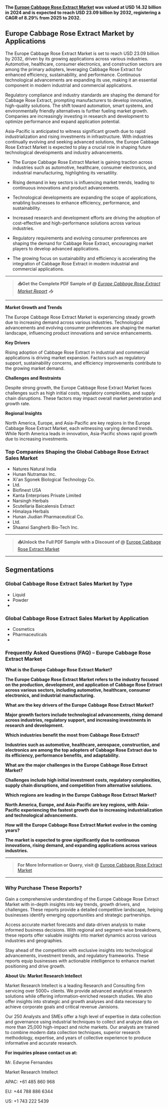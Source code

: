 <p><strong>The <a href="https://www.marketresearchintellect.com/download-sample/?rid=985548&amp;utm_source=Pulse-April-Europe&amp;utm_medium=852">Europe Cabbage Rose Extract Market</a> was valued at USD 14.32 billion in 2024 and is expected to reach USD 23.09 billion by 2032, registering a CAGR of 8.29% from 2025 to 2032.</strong></p><h2>Europe Cabbage Rose Extract Market by Applications&nbsp;</h2><p><p>The Europe Cabbage Rose Extract Market is set to reach USD 23.09 billion by 2032, driven by its growing applications across various industries. Automotive, healthcare, consumer electronics, and construction sectors are among the primary adopters, leveraging Cabbage Rose Extract for enhanced efficiency, sustainability, and performance. Continuous technological advancements are expanding its use, making it an essential component in modern industrial and commercial applications.</p><p>Regulatory compliance and industry standards are shaping the demand for Cabbage Rose Extract, prompting manufacturers to develop innovative, high-quality solutions. The shift toward automation, smart systems, and environmentally friendly alternatives is further fueling market growth. Companies are increasingly investing in research and development to optimize performance and expand application potential.</p><p>Asia-Pacific is anticipated to witness significant growth due to rapid industrialization and rising investments in infrastructure. With industries continually evolving and seeking advanced solutions, the Europe Cabbage Rose Extract Market is expected to play a crucial role in shaping future technological developments and industry advancements.</p></p><ul><li><p>The Europe Cabbage Rose Extract Market is gaining traction across industries such as automotive, healthcare, consumer electronics, and industrial manufacturing, highlighting its versatility.</p></li><li><p>Rising demand in key sectors is influencing market trends, leading to continuous innovations and product advancements.</p></li><li><p>Technological developments are expanding the scope of applications, enabling businesses to enhance efficiency, performance, and sustainability.</p></li><li><p>Increased research and development efforts are driving the adoption of cost-effective and high-performance solutions across various industries.</p></li><li><p>Regulatory requirements and evolving consumer preferences are shaping the demand for Cabbage Rose Extract, encouraging market players to develop advanced applications.</p></li><li><p>The growing focus on sustainability and efficiency is accelerating the integration of Cabbage Rose Extract in modern industrial and commercial applications.</p></li></ul><hr /><blockquote><p><strong><span class="font-[700]">📥Get the Complete PDF Sample of @ </span></strong><em><span class="font-[700]"><a href="https://www.marketresearchintellect.com/download-sample/?rid=985548&amp;utm_source=Pulse-April-Europe&amp;utm_medium=852" target="_blank" data-tracking-control-name="article-ssr-frontend-pulse_little-text-block" data-tracking-will-navigate="" data-test-link="">Europe Cabbage Rose Extract Market Report</a>&nbsp;📥</span></em></p></blockquote><hr /><p class="" data-start="77" data-end="360"><strong data-start="77" data-end="105">Market Growth and Trends</strong></p><p class="" data-start="77" data-end="360">The Europe Cabbage Rose Extract Market is experiencing steady growth due to increasing demand across various industries. Technological advancements and evolving consumer preferences are shaping the market landscape, influencing product innovations and service enhancements.</p><p class="" data-start="362" data-end="606"><strong data-start="362" data-end="377">Key Drivers</strong></p><p class="" data-start="362" data-end="606">Rising adoption of Cabbage Rose Extract in industrial and commercial applications is driving market expansion. Factors such as regulatory support, sustainability concerns, and efficiency improvements contribute to the growing market demand.</p><p class="" data-start="608" data-end="849"><strong data-start="608" data-end="637">Challenges and Restraints</strong></p><p class="" data-start="608" data-end="849">Despite strong growth, the Europe Cabbage Rose Extract Market faces challenges such as high initial costs, regulatory complexities, and supply chain disruptions. These factors may impact overall market penetration and growth rate.</p><p class="" data-start="851" data-end="1095"><strong data-start="851" data-end="872">Regional Insights</strong></p><p class="" data-start="851" data-end="1095">North America, Europe, and Asia-Pacific are key regions in the Europe Cabbage Rose Extract Market, each witnessing varying demand trends. While North America leads in innovation, Asia-Pacific shows rapid growth due to increasing investments.</p><p><h3>Top Companies Shaping the Global Cabbage Rose Extract Sales Market </h3><ul><li>Natures Natural India</li><li>Hunan Nutramax Inc.</li><li>Xi'an Sgonek Biological Technology Co.</li><li>Ltd.</li><li>Biofinest USA</li><li>Kanta Enterprises Private Limited</li><li>Narsingh Herbals</li><li>Scutellaria Baicalensis Extract</li><li>Himalaya Herbals</li><li>Hunan Jiudian Pharmaceutical Co.</li><li>Ltd.</li><li>Shaanxi Sangherb Bio-Tech Inc.</li></ul></p><hr /><blockquote><p><strong>📥Unlock the Full PDF Sample with a Discount of @</strong> <a href="https://www.marketresearchintellect.com/ask-for-discount/?rid=985548&amp;utm_source=Pulse-April-Europe&amp;utm_medium=852">Europe Cabbage Rose Extract Market</a></p></blockquote><hr /><p><h2>Segmentations</h2><h3>Global Cabbage Rose Extract Sales Market by Type</h3><ul><li>Liquid</li><li>Powder</li><li></li></ul><h3>Global Cabbage Rose Extract Sales Market by Application</h3><ul><li>Cosmetics</li><li>Pharmaceuticals</li><li></li></ul></p><h3><strong>Frequently Asked Questions (FAQ) &ndash; Europe Cabbage Rose Extract Market</strong></h3><p><strong>What is the Europe Cabbage Rose Extract Market?</strong></p><p><strong>The Europe Cabbage Rose Extract Market refers to the industry focused on the production, development, and application of Cabbage Rose Extract across various sectors, including automotive, healthcare, consumer electronics, and industrial manufacturing.</strong></p><p><strong>What are the key drivers of the Europe Cabbage Rose Extract Market?</strong></p><p><strong>Major growth factors include technological advancements, rising demand across industries, regulatory support, and increasing investments in research and development.</strong></p><p><strong>Which industries benefit the most from Cabbage Rose Extract?</strong></p><p><strong>Industries such as automotive, healthcare, aerospace, construction, and electronics are among the top adopters of Cabbage Rose Extract due to its efficiency, performance benefits, and adaptability.</strong></p><p><strong>What are the major challenges in the Europe Cabbage Rose Extract Market?</strong></p><p><strong>Challenges include high initial investment costs, regulatory complexities, supply chain disruptions, and competition from alternative solutions.</strong></p><p><strong>Which regions are leading in the Europe Cabbage Rose Extract Market?</strong></p><p><strong>North America, Europe, and Asia-Pacific are key regions, with Asia-Pacific experiencing the fastest growth due to increasing industrialization and technological advancements.</strong></p><p><strong>How will the Europe Cabbage Rose Extract Market evolve in the coming years?</strong></p><p><strong>The market is expected to grow significantly due to continuous innovations, rising demand, and expanding applications across various industries.</strong></p><hr /><blockquote><p><span class="font-[700]"><strong>For More Information or Query, visit&nbsp;@</strong>&nbsp;</span><span class="font-[700]"><a href="https://www.marketresearchintellect.com/product/global-cabbage-rose-extract-sales-market/?utm_source=Linkedin&utm_medium=852" target="_blank" data-tracking-control-name="article-ssr-frontend-pulse_little-text-block" data-tracking-will-navigate="" data-test-link="">Europe Cabbage Rose Extract Market</a></span></p></blockquote><hr /><h3><strong data-start="0" data-end="31">Why Purchase These Reports?</strong></h3><p class="" data-start="35" data-end="297">Gain a comprehensive understanding of the Europe Cabbage Rose Extract Market with in-depth insights into key trends, growth drivers, and challenges. These reports provide a detailed competitive landscape, helping businesses identify emerging opportunities and strategic partnerships.</p><p class="" data-start="299" data-end="540">Access accurate market forecasts and data-driven analysis to make informed business decisions. With regional and segment-wise breakdowns, these reports offer valuable insights into market dynamics across various industries and geographies.</p><p class="" data-start="542" data-end="784">Stay ahead of the competition with exclusive insights into technological advancements, investment trends, and regulatory frameworks. These reports equip businesses with actionable intelligence to enhance market positioning and drive growth.</p><p><strong><span class="font-[700]">About Us: Market Research Intellect</span></strong></p><p><span class="">Market Research Intellect is a leading Research and Consulting firm servicing over 5000+ clients. We provide advanced analytical research solutions while offering information-enriched research studies.&nbsp;</span>We also offer insights into strategic and growth analyses and data necessary to achieve corporate goals and critical revenue Janisions.</p><p><span class="">Our 250 Analysts and SMEs offer a high level of expertise in data collection and governance using industrial techniques to collect and analyze data on more than 25,000 high-impact and niche markets. Our analysts are trained to combine modern data collection techniques, superior research methodology, expertise, and years of collective experience to produce informative and accurate research.</span></p><p><strong>For inquiries please contact us at:</strong></p><p>Mr. Edwyne Fernandes</p><p>Market Research Intellect</p><p>APAC: +61 485 860 968</p><p>EU: +44 788 886 6344</p><p>US: +1 743 222 5439</p>